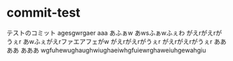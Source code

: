 # commit-test
テストのコミット
agesgwrgaer
aaa
あふぁw
あwsふぁwふぇわ
がえrがえrがうぇr
あwふぇがえrファエアフェがw
がえrがえrがうぇr
がえrがえrがうぇr
ああああ
あああ
wgfuhewughaughwiughaeiwhgfuiewrghaweiuhgewahgiu
